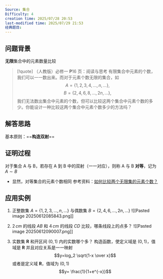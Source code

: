 ```yaml
---
Source: 集合
Difficulty: 4
creation time: 2025/07/28 20:53
last-modified time: 2025/07/29 21:53
经典题目:
---
```

## 问题背景

**无限**集合中的元素数量比较
> [!quote] （人教版）必修一 $\mathbf P16$ 页：阅读与思考
> 有限集合中元素的个数，我们可以一一数出来。而对于元素个数无限的集合，如
> $$
> A=\{1,2,3,4,...,n,...\},
> $$
> $$
> B=\{2,4,6,8,...,2n,...\},
> $$
> 我们无法数出集合中元素的个数，但可以比较这两个集合中元素个数的多少。你能设计一种比较这两个集合中元素个数多少的方法吗？
## 解答思路

基本原则：==**构造双射**==
## 证明过程

对于集合 A 与 B，若存在 A 到 B 中的双射（一一对应），则称 A 与 B **对等**，记为 $A\sim B$
- 显然，对等集合的元素个数相同
参考资料：[如何比较两个无限集的元素个数？](https://pdf.hanspub.org/pm2024144_131252337.pdf)
## 应用实例

1. 正整数集 $A=\{1,2,3,...,n,...\}$ 与偶数集 $B=\{2,4,6,...,2n,...\}$ 
	![[Pasted image 20250612085843.png]]

2. $2\,cm$ 的线段 $AB$ 和 $4\,cm$ 的线段 $CD$ 比较，哪条线段上的点多？
	![[Pasted image 20250612090007.png]] 

3. 实数集 $\pmb R$ 和开区间 $(0,1)$ 内的实数哪个多？
	构造函数，使定义域是 $(0,1)$，值域是 $\pmb R$ 并且对应关系是一一映射
	$$y=log_2 \sqrt{1-x \over x}$$
    或者是定义域 $\pmb R$，值域为 $(0,1)$
	$$y= \frac{1}{1+e^{-x}}$$


